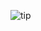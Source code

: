 ![tip](https://user-images.githubusercontent.com/64691616/104837900-b30e2f00-58dd-11eb-9671-564cd3c4dff0.png)

